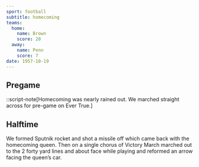 ```yaml
---
sport: football
subtitle: homecoming
teams:
  home:
    name: Brown
    score: 20
  away:
    name: Penn
    score: 7
date: 1957-10-19
---
```


## Pregame

::script-note[Homecoming was nearly rained out. We marched straight across for pre-game on Ever True.]

## Halftime

We formed Sputnik rocket and shot a missile off which came back with the homecoming queen. Then on a single chorus of Victory March marched out to the 2 forty yard lines and about face while playing and reformed an arrow facing the queen’s car.
